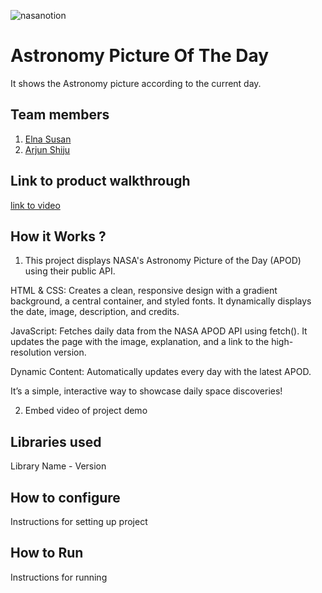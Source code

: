 ![nasanotion](https://github.com/user-attachments/assets/f5e65cb8-48c0-4dc0-b757-bf3569f32d2f)

# Astronomy Picture Of The Day
It shows the Astronomy picture according to the current day.
 
## Team members
1. [Elna Susan](https://github.com/Elnasusan26)
2. [Arjun Shiju](https://github.com/Godly-arj)

## Link to product walkthrough
[link to video](https://drive.google.com/drive/folders/1f7PnC1x2zUjVueVSeUYow0bCXO4edHsl?usp=drive_link)

## How it Works ?
1. This project displays NASA's Astronomy     Picture of the Day (APOD) using their public API.

HTML & CSS: Creates a clean, responsive design with a gradient background, a central container, and styled fonts. It dynamically displays the date, image, description, and credits.

JavaScript: Fetches daily data from the NASA APOD API using fetch(). It updates the page with the image, explanation, and a link to the high-resolution version.

Dynamic Content: Automatically updates every day with the latest APOD.


It’s a simple, interactive way to showcase daily space discoveries!  


2. Embed video of project demo

## Libraries used
Library Name - Version

## How to configure
Instructions for setting up project

## How to Run
Instructions for running